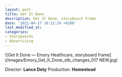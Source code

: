 ```yaml
---
layout: post
title: Get It Done
description: Get It Done, storyboard frame
date: '2021-04-17 16:12:24 +0100'
last_modified_at:
categories:
- Storyboards
- Advertising
---
```

![Get It Done — Emory Healthcare, storyboard frame](/images/Emory_Get_It_Done_stb_changes_017 NEW.jpg)

Director: **Lance Doty**
Production: **Homestead**
